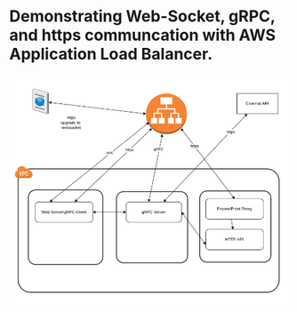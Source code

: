 # Demonstrating Web-Socket, gRPC, and https communcation with AWS Application Load Balancer.

![GitHub Logo](/images/arch.png)

